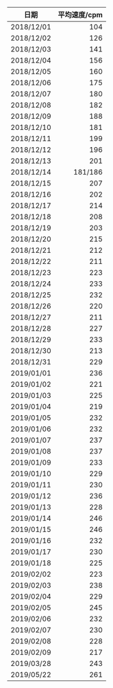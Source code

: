 |    日期    | 平均速度/cpm |
| :--------: | -----------: |
| 2018/12/01 |          104 |
| 2018/12/02 |          126 |
| 2018/12/03 |          141 |
| 2018/12/04 |          156 |
| 2018/12/05 |          160 |
| 2018/12/06 |          175 |
| 2018/12/07 |          180 |
| 2018/12/08 |          182 |
| 2018/12/09 |          188 |
| 2018/12/10 |          181 |
| 2018/12/11 |          199 |
| 2018/12/12 |          196 |
| 2018/12/13 |          201 |
| 2018/12/14 |      181/186 |
| 2018/12/15 |          207 |
| 2018/12/16 |          202 |
| 2018/12/17 |          214 |
| 2018/12/18 |          208 |
| 2018/12/19 |          203 |
| 2018/12/20 |          215 |
| 2018/12/21 |          212 |
| 2018/12/22 |          211 |
| 2018/12/23 |          223 |
| 2018/12/24 |          233 |
| 2018/12/25 |          232 |
| 2018/12/26 |          220 |
| 2018/12/27 |          211 |
| 2018/12/28 |          227 |
| 2018/12/29 |          233 |
| 2018/12/30 |          213 |
| 2018/12/31 |          229 |
| 2019/01/01 |          236 |
| 2019/01/02 |          221 |
| 2019/01/03 |          225 |
| 2019/01/04 |          219 |
| 2019/01/05 |          232 |
| 2019/01/06 |          232 |
| 2019/01/07 |          237 |
| 2019/01/08 |          237 |
| 2019/01/09 |          233 |
| 2019/01/10 |          229 |
| 2019/01/11 |          230 |
| 2019/01/12 |          236 |
| 2019/01/13 |          228 |
| 2019/01/14 |          246 |
| 2019/01/15 |          246 |
| 2019/01/16 |          232 |
| 2019/01/17 |          230 |
| 2019/01/18 |          225 |
| 2019/02/02 |          223 |
| 2019/02/03 |          238 |
| 2019/02/04 |          229 |
| 2019/02/05 |          245 |
| 2019/02/06 |          232 |
| 2019/02/07 |          230 |
| 2019/02/08 |          228 |
| 2019/02/09 |          217 |
| 2019/03/28 |          243 |
| 2019/05/22 |          261 |
